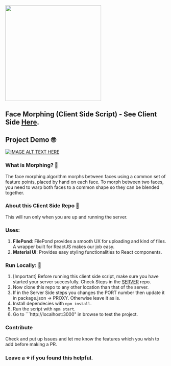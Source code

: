 <img src="https://cdn.dribbble.com/users/470545/screenshots/2153975/face-morphing.gif" width="300"/>

## Face Morphing (Client Side Script) - See Client Side [Here](https://github.com/tarunnsingh/morph-server).

## Project Demo :nerd_face:

[![IMAGE ALT TEXT HERE](http://img.youtube.com/vi/_ThVHciEj4g/0.jpg)](http://www.youtube.com/watch?v=_ThVHciEj4g)

### What is Morphing? :thinking:

The face morphing algorithm morphs between faces using a common set of feature points, placed by hand on each face. To morph between two faces, you need to warp both faces to a common shape so they can be blended together.

### About this Client Side Repo :monocle_face:

This will run only when you are up and running the server.

### Uses:

1. **FilePond**: FilePond provides a smooth UX for uploading and kind of files. A wrapper built for ReactJS makes our job easy.
2. **Material UI**: Provides easy styling functionalities to React components.

### Run Locally: :rocket:

1. [Important] Before running this client side script, make sure you have started your server succesfully. Check Steps in the [SERVER](https://github.com/tarunnsingh/morph-server) repo.
2. Now clone this repo to any other location than that of the server.
3. If in the Server Side steps you changes the PORT number then update it in package.json -> PROXY. Otherwise leave it as is.
4. Install dependecies with `npm install`.
5. Run the script with `npm start`.
6. Go to ```http://localhost:3000" in browse to test the project.

### Contribute

Check and put up Issues and let me know the features which you wish to add before making a PR.

### Leave a :star: if you found this helpful.
